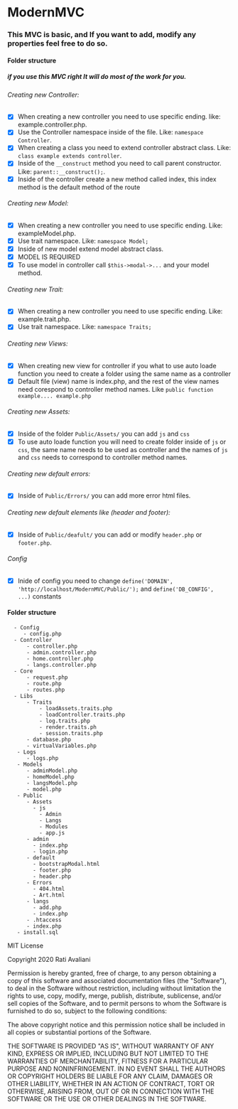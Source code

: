 # ModernMVC
### This MVC is basic, and If you want to add, modify any properties feel free to do so.
#### Folder structure
  ##### if you use this MVC right It will do most of the work for you. 
  ###### Creating new Controller:
 - [x] When creating a new controller you need to use specific ending. like: example.controller.php.
 - [x] Use the Controller namespace inside of the file. Like: ``` namespace Controller ```.
 - [x] When creating a class you need to extend controller abstract class. Like: ``` class example extends controller ```.
 - [x] Inside of the ``` __construct ``` method you need to call parent constructor. Like: ``` parent::__construct(); ```.
 - [x] Inside of the controller create a new method called index, this index method is the default method of the route
  ###### Creating new Model:
 - [x]  When creating a new controller you need to use specific ending. Like: exampleModel.php. 
 - [x]  Use trait namespace. Like: ``` namespace Model; ```
 - [x]  Inside of new model extend model abstract class.
 - [x]  MODEL IS REQUIRED
 - [x]  To use model in controller call ``` $this->modal->... ``` and your model method.
 ###### Creating new Trait:
 - [x]  When creating a new controller you need to use specific ending. Like: example.trait.php.
 - [x]  Use trait namespace. Like: ``` namespace Traits; ```
 ###### Creating new Views:
 - [x]  When creating new view for controller if you what to use auto loade function you need to create a folder using the same name as a controller
 - [x]  Default file (view) name is index.php, and the rest of the view names need corespond to controller method names. Like ``` public function example.... example.php ```
 ###### Creating new Assets:
 - [x]  Inside of the folder ``` Public/Assets/ ``` you can add ```js``` and ```css```
 - [x]  To use auto loade function you will need to create folder inside of ```js``` or ```css```, the same name needs to be used as controller and the names of ```js``` and ```css``` needs to correspond to controller method names.
 ###### Creating new default errors:
 - [x]  Inside of ``` Public/Errors/ ``` you can add more error html files.
 ###### Creating new default elements like (header and footer):
 - [x]  Inside of ``` Public/deafult/ ``` you can add or modify ``` header.php ``` or ``` footer.php ```.
 ###### Config
 - [x]  Inide of config you need to change ``` define('DOMAIN', 'http://localhost/ModernMVC/Public/'); ``` and ``` define('DB_CONFIG',  ...) ``` constants

#### Folder structure
```
  - Config
     - config.php
  - Controller
      - controller.php
      - admin.controller.php
      - home.controller.php
      - langs.controller.php
  - Core
      - request.php
      - route.php
      - routes.php
  - Libs
      - Traits
          - loadAssets.traits.php
          - loadController.traits.php
          - log.traits.php
          - render.traits.ph
          - session.traits.php
      - database.php
      - virtualVariables.php
   - Logs
      - logs.php
   - Models
      - adminModel.php
      - homeModel.php
      - langsModel.php
      - model.php
   - Public
      - Assets
        - js
          - Admin
          - Langs
          - Modules
          - app.js
      - admin
        - index.php
        - login.php
      - default
        - bootstrapModal.html
        - footer.php
        - header.php
      - Errors
        - 404.html
        - Art.html
      - langs
        - add.php
        - index.php
      - .htaccess
      - index.php
   - install.sql
 ```
 
MIT License

Copyright 2020 Rati Avaliani

Permission is hereby granted, free of charge, to any person obtaining a copy of this software and associated documentation files (the "Software"), to deal in the Software without restriction, including without limitation the rights to use, copy, modify, merge, publish, distribute, sublicense, and/or sell copies of the Software, and to permit persons to whom the Software is furnished to do so, subject to the following conditions:

The above copyright notice and this permission notice shall be included in all copies or substantial portions of the Software.

THE SOFTWARE IS PROVIDED "AS IS", WITHOUT WARRANTY OF ANY KIND, EXPRESS OR IMPLIED, INCLUDING BUT NOT LIMITED TO THE WARRANTIES OF MERCHANTABILITY, FITNESS FOR A PARTICULAR PURPOSE AND NONINFRINGEMENT. IN NO EVENT SHALL THE AUTHORS OR COPYRIGHT HOLDERS BE LIABLE FOR ANY CLAIM, DAMAGES OR OTHER LIABILITY, WHETHER IN AN ACTION OF CONTRACT, TORT OR OTHERWISE, ARISING FROM, OUT OF OR IN CONNECTION WITH THE SOFTWARE OR THE USE OR OTHER DEALINGS IN THE SOFTWARE.
